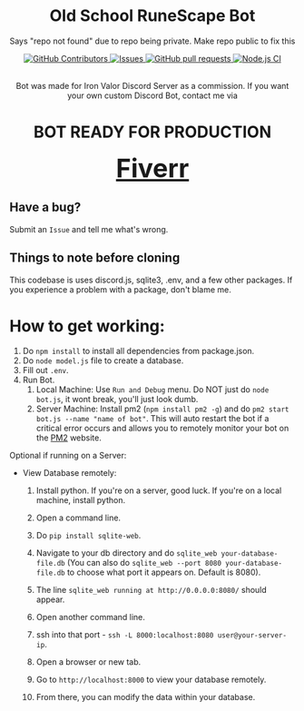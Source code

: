 <div align="center">
    <!-- <img src="./image.png" height="128" style="border-radius: 99999px"> -->
</div>
<h1 align="center">Old School RuneScape Bot</h1>
<div align="center">
    <p>Says "repo not found" due to repo being private. Make repo public to fix this</p>
    <a href="https://github.com/JayNightmare/Old-School-RuneScape/graphs/contributors">
      <img alt="GitHub Contributors" src="https://img.shields.io/github/contributors/JayNightmare/Old-School-RuneScape?color=2db94d" />
    </a>
    <a href="https://github.com/JayNightmare/Old-School-RuneScape/issues">
      <img alt="Issues" src="https://img.shields.io/github/issues/JayNightmare/Old-School-RuneScape?color=0088ff" />
    </a>
    <a href="https://github.com/JayNightmare/Old-School-RuneScape/pulls">
      <img alt="GitHub pull requests" src="https://img.shields.io/github/issues-pr/JayNightmare/Old-School-RuneScape?color=0088ff" />
    </a>
    <a href="https://github.com/JayNightmare/Old-School-RuneScape/actions/workflows/node.js.yml">
      <img alt="Node.js CI" src="https://github.com/JayNightmare/Old-School-RuneScape/actions/workflows/node.js.yml/badge.svg"/>
    </a>
    <br/>
</div>

<div align="center">
  <!-- <div>
    <a href="https://top.gg/bot/1278098225353719869">
      <img src="https://top.gg/api/widget/upvotes/1278098225353719869.svg">
    </a>
    <a href="https://discord.com/application-directory/1278098225353719869">
      <p>Discord App Directory</p>
    </a>
  </div> -->
</div>

<br/>

<div align="center">
    <p>Bot was made for Iron Valor Discord Server as a commission. If you want your own custom Discord Bot, contact me via</p> 
</div>

<div align=center>

# BOT READY FOR PRODUCTION

</div>

<div align="center">
    <a href=https://www.fiverr.com/s/bdoQ9mN style="font-size: 45px;  font-weight: bold;">Fiverr</a>
</div>

## Have a bug?

Submit an `Issue` and tell me what's wrong.

## Things to note before cloning

This codebase is uses discord.js, sqlite3, .env, and a few other packages. If you experience a problem with a package, don't blame me.

# How to get working:
1. Do `npm install` to install all dependencies from package.json.
2. Do `node model.js` file to create a database.
3. Fill out `.env`.
4. Run Bot.
   1. Local Machine: Use `Run and Debug` menu. Do NOT just do `node bot.js`, it wont break, you'll just look dumb.
   2. Server Machine: Install pm2 (`npm install pm2 -g`) and do `pm2 start bot.js --name "name of bot"`. This will auto restart the bot if a critical error occurs and allows you to remotely monitor your bot on the [PM2](https://app.pm2.io) website.
  

Optional if running on a Server:

- View Database remotely:
   1. Install python. If you're on a server, good luck. If you're on a local machine, install python.
   2. Open a command line.
   3. Do `pip install sqlite-web`.
   4. Navigate to your db directory and do `sqlite_web your-database-file.db` (You can also do `sqlite_web --port 8080 your-database-file.db` to choose what port it appears on. Default is 8080).

   5. The line `sqlite_web running at http://0.0.0.0:8080/` should appear.
   6. Open another command line.
   7. ssh into that port - `ssh -L 8000:localhost:8080 user@your-server-ip`.
   8. Open a browser or new tab.
   9. Go to `http://localhost:8000` to view your database remotely.
   10. From there, you can modify the data within your database.

